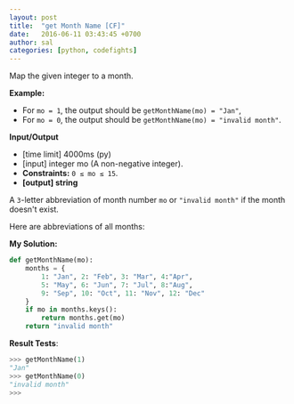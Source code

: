 ```yaml
---
layout: post
title:  "get Month Name [CF]"
date:   2016-06-11 03:43:45 +0700
author: sal
categories: [python, codefights]
---
```


Map the given integer to a month.

**Example:**

* For `mo = 1`, the output should be `getMonthName(mo) = "Jan"`,
* For `mo = 0`, the output should be `getMonthName(mo) = "invalid month"`.

**Input/Output**

* [time limit] 4000ms (py)
* [input] integer mo (A non-negative integer).
* **Constraints:** `0 ≤ mo ≤ 15`.
* **[output] string**

A `3`-letter abbreviation of month number `mo` or `"invalid month"` if the month doesn't exist.

Here are abbreviations of all months:

**My Solution:**

```python
def getMonthName(mo):
    months = {
        1: "Jan", 2: "Feb", 3: "Mar", 4:"Apr", 
        5: "May", 6: "Jun", 7: "Jul", 8:"Aug", 
        9: "Sep", 10: "Oct", 11: "Nov", 12: "Dec"
    }
    if mo in months.keys():
        return months.get(mo)
    return "invalid month"
```

**Result Tests**:

```python
>>> getMonthName(1)
"Jan"
>>> getMonthName(0)
"invalid month"
>>>
```